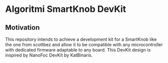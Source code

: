 # Algoritmi SmartKnob DevKit
## Motivation
This repository intends to achieve a development kit for a SmartKnob like the one from scottbez and allow it to be compatible with any microcontroller with dedicated firmware adaptable to any board. This DevKit design is inspired by NanoFoc DevKit by KatBinaris.

